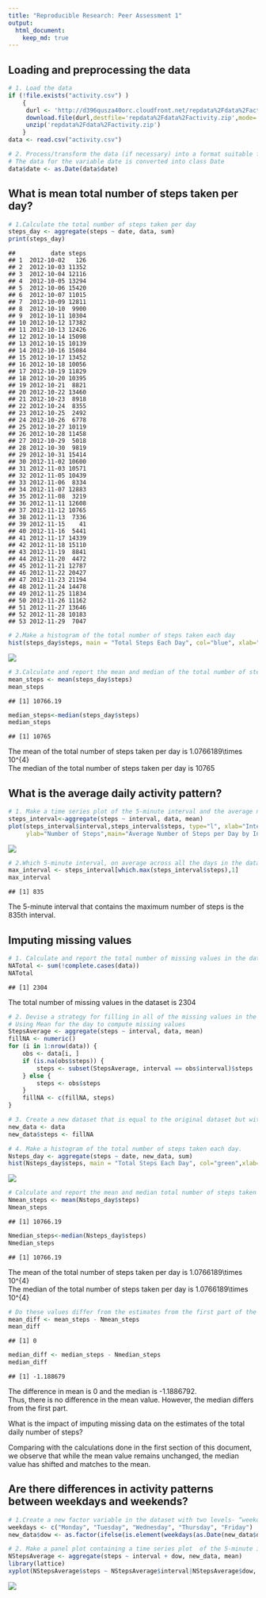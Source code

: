 ```yaml
---
title: "Reproducible Research: Peer Assessment 1"
output: 
  html_document:
    keep_md: true
---
```



## Loading and preprocessing the data


```r
# 1. Load the data
if (!file.exists("activity.csv") )
    {
     durl <- 'http://d396qusza40orc.cloudfront.net/repdata%2Fdata%2Factivity.zip'  
     download.file(durl,destfile='repdata%2Fdata%2Factivity.zip',mode='wb')  
     unzip('repdata%2Fdata%2Factivity.zip')
    }
data <- read.csv("activity.csv")
```


```r
# 2. Process/transform the data (if necessary) into a format suitable for your analysis
# The data for the variable date is converted into class Date
data$date <- as.Date(data$date)
```

## What is mean total number of steps taken per day?


```r
# 1.Calculate the total number of steps taken per day
steps_day <- aggregate(steps ~ date, data, sum)
print(steps_day)
```

```
##          date steps
## 1  2012-10-02   126
## 2  2012-10-03 11352
## 3  2012-10-04 12116
## 4  2012-10-05 13294
## 5  2012-10-06 15420
## 6  2012-10-07 11015
## 7  2012-10-09 12811
## 8  2012-10-10  9900
## 9  2012-10-11 10304
## 10 2012-10-12 17382
## 11 2012-10-13 12426
## 12 2012-10-14 15098
## 13 2012-10-15 10139
## 14 2012-10-16 15084
## 15 2012-10-17 13452
## 16 2012-10-18 10056
## 17 2012-10-19 11829
## 18 2012-10-20 10395
## 19 2012-10-21  8821
## 20 2012-10-22 13460
## 21 2012-10-23  8918
## 22 2012-10-24  8355
## 23 2012-10-25  2492
## 24 2012-10-26  6778
## 25 2012-10-27 10119
## 26 2012-10-28 11458
## 27 2012-10-29  5018
## 28 2012-10-30  9819
## 29 2012-10-31 15414
## 30 2012-11-02 10600
## 31 2012-11-03 10571
## 32 2012-11-05 10439
## 33 2012-11-06  8334
## 34 2012-11-07 12883
## 35 2012-11-08  3219
## 36 2012-11-11 12608
## 37 2012-11-12 10765
## 38 2012-11-13  7336
## 39 2012-11-15    41
## 40 2012-11-16  5441
## 41 2012-11-17 14339
## 42 2012-11-18 15110
## 43 2012-11-19  8841
## 44 2012-11-20  4472
## 45 2012-11-21 12787
## 46 2012-11-22 20427
## 47 2012-11-23 21194
## 48 2012-11-24 14478
## 49 2012-11-25 11834
## 50 2012-11-26 11162
## 51 2012-11-27 13646
## 52 2012-11-28 10183
## 53 2012-11-29  7047
```


```r
# 2.Make a histogram of the total number of steps taken each day
hist(steps_day$steps, main = "Total Steps Each Day", col="blue", xlab="Number of Steps")
```

![](PA1_template_files/figure-html/unnamed-chunk-4-1.png)<!-- -->


```r
# 3.Calculate and report the mean and median of the total number of steps taken per day
mean_steps <- mean(steps_day$steps)
mean_steps
```

```
## [1] 10766.19
```

```r
median_steps<-median(steps_day$steps)
median_steps
```

```
## [1] 10765
```
The mean of the total number of steps taken per day is 1.0766189\times 10^{4}   
The median of the total number of steps taken per day is 10765 

## What is the average daily activity pattern?


```r
# 1. Make a time series plot of the 5-minute interval and the average number of steps taken, averaged across all days
steps_interval<-aggregate(steps ~ interval, data, mean)
plot(steps_interval$interval,steps_interval$steps, type="l", xlab="Interval", 
     ylab="Number of Steps",main="Average Number of Steps per Day by Interval")
```

![](PA1_template_files/figure-html/unnamed-chunk-6-1.png)<!-- -->


```r
# 2.Which 5-minute interval, on average across all the days in the dataset, contains the maximum number of steps?
max_interval <- steps_interval[which.max(steps_interval$steps),1]
max_interval
```

```
## [1] 835
```
The 5-minute interval that contains the maximum number of steps is the 835th interval.

## Imputing missing values


```r
# 1. Calculate and report the total number of missing values in the dataset
NATotal <- sum(!complete.cases(data))
NATotal
```

```
## [1] 2304
```
The total number of missing values in the dataset is 2304


```r
# 2. Devise a strategy for filling in all of the missing values in the dataset. 
# Using Mean for the day to compute missing values
StepsAverage <- aggregate(steps ~ interval, data, mean)
fillNA <- numeric()
for (i in 1:nrow(data)) {
    obs <- data[i, ]
    if (is.na(obs$steps)) {
        steps <- subset(StepsAverage, interval == obs$interval)$steps
    } else {
        steps <- obs$steps
    }
    fillNA <- c(fillNA, steps)
}
```


```r
# 3. Create a new dataset that is equal to the original dataset but with the missing data filled in.
new_data <- data
new_data$steps <- fillNA
```


```r
# 4. Make a histogram of the total number of steps taken each day.
Nsteps_day <- aggregate(steps ~ date, new_data, sum)
hist(Nsteps_day$steps, main = "Total Steps Each Day", col="green",xlab="Number of Steps")
```

![](PA1_template_files/figure-html/unnamed-chunk-11-1.png)<!-- -->

```r
# Calculate and report the mean and median total number of steps taken per day. 
Nmean_steps <- mean(Nsteps_day$steps)
Nmean_steps
```

```
## [1] 10766.19
```

```r
Nmedian_steps<-median(Nsteps_day$steps)
Nmedian_steps
```

```
## [1] 10766.19
```
The mean of the total number of steps taken per day is 1.0766189\times 10^{4}   
The median of the total number of steps taken per day is 1.0766189\times 10^{4} 

```r
# Do these values differ from the estimates from the first part of the assignment? 
mean_diff <- mean_steps - Nmean_steps
mean_diff
```

```
## [1] 0
```

```r
median_diff <- median_steps - Nmedian_steps
median_diff
```

```
## [1] -1.188679
```
The difference in mean is 0 and the median is -1.1886792.  
Thus, there is no difference in the mean value. However, the median differs from the first part.

What is the impact of imputing missing data on the estimates of the total daily number of steps?   

Comparing with the calculations done in the first section of this document, we observe that while the mean value remains unchanged, the median value has shifted and matches to the mean.

## Are there differences in activity patterns between weekdays and weekends?


```r
# 1.Create a new factor variable in the dataset with two levels- “weekday” and “weekend”. 
weekdays <- c("Monday", "Tuesday", "Wednesday", "Thursday", "Friday")
new_data$dow <- as.factor(ifelse(is.element(weekdays(as.Date(new_data$date)),weekdays), "Weekday", "Weekend"))
```


```r
# 2. Make a panel plot containing a time series plot  of the 5-minute interval (x-axis) and the average number of steps taken, averaged across all weekday days or weekend days (y-axis)
NStepsAverage <- aggregate(steps ~ interval + dow, new_data, mean)
library(lattice)
xyplot(NStepsAverage$steps ~ NStepsAverage$interval|NStepsAverage$dow, main="Average Number of Steps per Day by Interval",xlab="Interval", ylab="Number of Steps",layout=c(1,2), type="l")
```

![](PA1_template_files/figure-html/unnamed-chunk-15-1.png)<!-- -->
